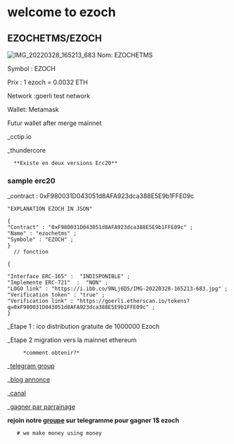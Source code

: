 # welcome to ezoch

## EZOCHETMS/EZOCH

![IMG_20220328_165213_683](https://user-images.githubusercontent.com/104262940/200367971-658068fc-a80d-4960-8e69-1815b7d7c506.jpg)
Nom: EZOCHETMS

Symbol : EZOCH

Prix : 1 ezoch = 0.0032 ETH

Network :goerli test network

Wallet: Metamask

Futur wallet after merge mainnet

 _cctip.io

_thundercore

      **Existe en deux versions Erc20**

### sample erc20 
       
_contract : 0xF980031D043051d8AFA923dca388E5E9b1FFE09c

    "EXPLANATION EZOCH IN JSON"

```
{
"Contract" : "0xF980031D043051d8AFA923dca388E5E9b1FFE09c" ;
"Name" : "ezochetms" ;
"Symbole" : "EZOCH" ;
}
  // fonction

{

"Interface ERC-165" :  "INDISPONIBLE" ;
"Implemente ERC-721"  :  "NON" ;
"LOGO link" : "https://i.ibb.co/9NLj6D5/IMG-20220328-165213-683.jpg" ;
"Verification token" : "true" ;
"Verification link" : "https://goerli.etherscan.io/tokens?q=0xF980031D043051d8AFA923dca388E5E9b1FFE09c" ;
}

```

_Etape 1 : ico distribution gratuite de 1000000 Ezoch

_Etape 2 migration vers la mainnet ethereum
 
         *comment obtenir?*

_[telegram group](https://t.me/ezoch_ETHerc20)

_[blog annonce](https://www.publish0x.com/ezoch/ezochetms-tokenerc20-xqenkng/?a=GRb4xO1kbB)

_[canal](https://t.me/ezochmarket)

_[gagner par parrainage](https://t.me/Ezoch_bot?start=r09372775470)

**rejoin notre [groupe](https://t.me/ezoch_ETHerc20) sur telegramme pour gagner 1$ ezoch**

       # we make money using money
